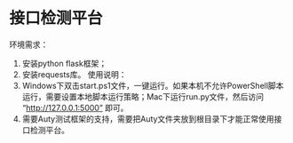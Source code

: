 # 接口检测平台
环境需求：
1. 安装python flask框架；
2. 安装requests库。
使用说明：
1. Windows下双击start.ps1文件，一键运行。如果本机不允许PowerShell脚本运行，需要设置本地脚本运行策略；Mac下运行run.py文件，然后访问 “http://127.0.0.1:5000” 即可。
2. 需要Auty测试框架的支持，需要把Auty文件夹放到根目录下才能正常使用接口检测平台。
